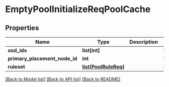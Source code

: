 # EmptyPoolInitializeReqPoolCache

## Properties
Name | Type | Description | Notes
------------ | ------------- | ------------- | -------------
**osd_ids** | **list[int]** |  | [optional] 
**primary_placement_node_id** | **int** |  | [optional] 
**ruleset** | [**list[PoolRuleReq]**](PoolRuleReq.md) |  | [optional] 

[[Back to Model list]](../README.md#documentation-for-models) [[Back to API list]](../README.md#documentation-for-api-endpoints) [[Back to README]](../README.md)


